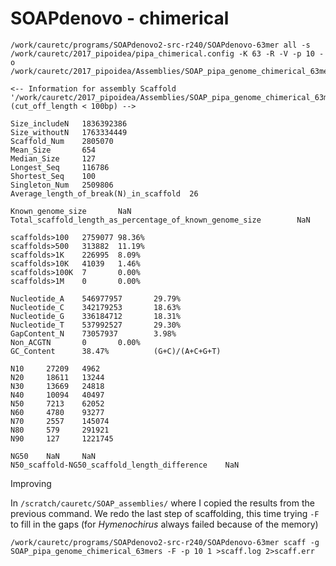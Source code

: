  # SOAPdenovo - chimerical
 
 ```
 /work/cauretc/programs/SOAPdenovo2-src-r240/SOAPdenovo-63mer all -s /work/cauretc/2017_pipoidea/pipa_chimerical.config -K 63 -R -V -p 10 -o /work/cauretc/2017_pipoidea/Assemblies/SOAP_pipa_genome_chimerical_63mers
 ```
```
<-- Information for assembly Scaffold '/work/cauretc/2017_pipoidea/Assemblies/SOAP_pipa_genome_chimerical_63mers.scafSeq'.(cut_off_length < 100bp) -->

Size_includeN   1836392386
Size_withoutN   1763334449
Scaffold_Num    2805070
Mean_Size       654
Median_Size     127
Longest_Seq     116786
Shortest_Seq    100
Singleton_Num   2509806
Average_length_of_break(N)_in_scaffold  26

Known_genome_size       NaN
Total_scaffold_length_as_percentage_of_known_genome_size        NaN

scaffolds>100   2759077 98.36%
scaffolds>500   313882  11.19%
scaffolds>1K    226995  8.09%
scaffolds>10K   41039   1.46%
scaffolds>100K  7       0.00%
scaffolds>1M    0       0.00%

Nucleotide_A    546977957       29.79%
Nucleotide_C    342179253       18.63%
Nucleotide_G    336184712       18.31%
Nucleotide_T    537992527       29.30%
GapContent_N    73057937        3.98%
Non_ACGTN       0       0.00%
GC_Content      38.47%          (G+C)/(A+C+G+T)

N10     27209   4962
N20     18611   13244
N30     13669   24818
N40     10094   40497
N50     7213    62052
N60     4780    93277
N70     2557    145074
N80     579     291921
N90     127     1221745

NG50    NaN     NaN
N50_scaffold-NG50_scaffold_length_difference    NaN
```
Improving

In `/scratch/cauretc/SOAP_assemblies/` where I copied the results from the previous command. We redo the last step of scaffolding, this time trying `-F` to fill in the gaps (for *Hymenochirus* always failed because of the memory)
```
/work/cauretc/programs/SOAPdenovo2-src-r240/SOAPdenovo-63mer scaff -g SOAP_pipa_genome_chimerical_63mers -F -p 10 1 >scaff.log 2>scaff.err
```
